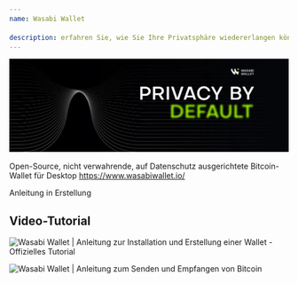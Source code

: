 ```yaml
---
name: Wasabi Wallet

description: erfahren Sie, wie Sie Ihre Privatsphäre wiedererlangen können
---
```


![wasabi](assets/cover.webp)

Open-Source, nicht verwahrende, auf Datenschutz ausgerichtete Bitcoin-Wallet für Desktop
https://www.wasabiwallet.io/

Anleitung in Erstellung

## Video-Tutorial

![Wasabi Wallet | Anleitung zur Installation und Erstellung einer Wallet - Offizielles Tutorial](https://youtu.be/QHIpEYYqddE)

![Wasabi Wallet | Anleitung zum Senden und Empfangen von Bitcoin](https://youtu.be/UbOAbXjzBJg)
